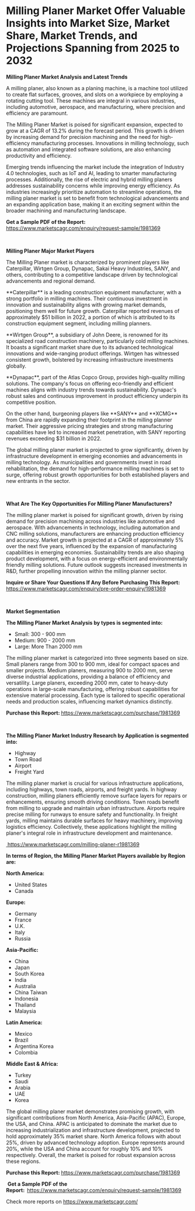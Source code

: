 <p><h1>Milling Planer Market Offer Valuable Insights into Market Size, Market Share, Market Trends, and Projections Spanning from 2025 to 2032</h1></p><p><strong>Milling Planer Market Analysis and Latest Trends</strong></p>
<p><p>A milling planer, also known as a planing machine, is a machine tool utilized to create flat surfaces, grooves, and slots on a workpiece by employing a rotating cutting tool. These machines are integral in various industries, including automotive, aerospace, and manufacturing, where precision and efficiency are paramount.</p><p>The Milling Planer Market is poised for significant expansion, expected to grow at a CAGR of 13.2% during the forecast period. This growth is driven by increasing demand for precision machining and the need for high-efficiency manufacturing processes. Innovations in milling technology, such as automation and integrated software solutions, are also enhancing productivity and efficiency.</p><p>Emerging trends influencing the market include the integration of Industry 4.0 technologies, such as IoT and AI, leading to smarter manufacturing processes. Additionally, the rise of electric and hybrid milling planers addresses sustainability concerns while improving energy efficiency. As industries increasingly prioritize automation to streamline operations, the milling planer market is set to benefit from technological advancements and an expanding application base, making it an exciting segment within the broader machining and manufacturing landscape.</p></p>
<p><strong>Get a Sample PDF of the Report:&nbsp;</strong> <a href="https://www.marketscagr.com/enquiry/request-sample/1981369?utm_campaign=3137&utm_medium=2&utm_source=Github&utm_content=ia&utm_term=10042025&utm_id=milling-planer">https://www.marketscagr.com/enquiry/request-sample/1981369</a></p>
<p>&nbsp;</p>
<p><strong>Milling Planer Major Market Players</strong></p>
<p><p>The Milling Planer market is characterized by prominent players like Caterpillar, Wirtgen Group, Dynapac, Sakai Heavy Industries, SANY, and others, contributing to a competitive landscape driven by technological advancements and regional demand.</p><p>**Caterpillar** is a leading construction equipment manufacturer, with a strong portfolio in milling machines. Their continuous investment in innovation and sustainability aligns with growing market demands, positioning them well for future growth. Caterpillar reported revenues of approximately $51 billion in 2022, a portion of which is attributed to its construction equipment segment, including milling planners.</p><p>**Wirtgen Group**, a subsidiary of John Deere, is renowned for its specialized road construction machinery, particularly cold milling machines. It boasts a significant market share due to its advanced technological innovations and wide-ranging product offerings. Wirtgen has witnessed consistent growth, bolstered by increasing infrastructure investments globally.</p><p>**Dynapac**, part of the Atlas Copco Group, provides high-quality milling solutions. The company's focus on offering eco-friendly and efficient machines aligns with industry trends towards sustainability. Dynapac's robust sales and continuous improvement in product efficiency underpin its competitive position.</p><p>On the other hand, burgeoning players like **SANY** and **XCMG** from China are rapidly expanding their footprint in the milling planner market. Their aggressive pricing strategies and strong manufacturing capabilities have led to increased market penetration, with SANY reporting revenues exceeding $31 billion in 2022.</p><p>The global milling planer market is projected to grow significantly, driven by infrastructure development in emerging economies and advancements in milling technology. As municipalities and governments invest in road rehabilitation, the demand for high-performance milling machines is set to surge, offering robust growth opportunities for both established players and new entrants in the sector.</p></p>
<p>&nbsp;</p>
<p><strong>What Are The Key Opportunities For Milling Planer Manufacturers?</strong></p>
<p><p>The milling planer market is poised for significant growth, driven by rising demand for precision machining across industries like automotive and aerospace. With advancements in technology, including automation and CNC milling solutions, manufacturers are enhancing production efficiency and accuracy. Market growth is projected at a CAGR of approximately 5% over the next five years, influenced by the expansion of manufacturing capabilities in emerging economies. Sustainability trends are also shaping product development, with a focus on energy-efficient and environmentally friendly milling solutions. Future outlook suggests increased investments in R&D, further propelling innovation within the milling planner sector.</p></p>
<p><strong>Inquire or Share Your Questions If Any Before Purchasing This Report:</strong> <a href="https://www.marketscagr.com/enquiry/pre-order-enquiry/1981369?utm_campaign=3137&utm_medium=2&utm_source=Github&utm_content=ia&utm_term=10042025&utm_id=milling-planer">https://www.marketscagr.com/enquiry/pre-order-enquiry/1981369</a></p>
<p>&nbsp;</p>
<p><strong>Market Segmentation</strong></p>
<p><strong>The Milling Planer Market Analysis by types is segmented into:</strong></p>
<p><ul><li>Small: 300 - 900 mm</li><li>Medium: 900 - 2000 mm</li><li>Large: More Than 2000 mm</li></ul></p>
<p><p>The milling planer market is categorized into three segments based on size. Small planers range from 300 to 900 mm, ideal for compact spaces and smaller projects. Medium planers, measuring 900 to 2000 mm, serve diverse industrial applications, providing a balance of efficiency and versatility. Large planers, exceeding 2000 mm, cater to heavy-duty operations in large-scale manufacturing, offering robust capabilities for extensive material processing. Each type is tailored to specific operational needs and production scales, influencing market dynamics distinctly.</p></p>
<p><strong>Purchase this Report:&nbsp;</strong><a href="https://www.marketscagr.com/purchase/1981369?utm_campaign=3137&utm_medium=2&utm_source=Github&utm_content=ia&utm_term=10042025&utm_id=milling-planer">https://www.marketscagr.com/purchase/1981369</a></p>
<p>&nbsp;</p>
<p><strong>The Milling Planer Market Industry Research by Application is segmented into:</strong></p>
<p><ul><li>Highway</li><li>Town Road</li><li>Airport</li><li>Freight Yard</li></ul></p>
<p><p>The milling planer market is crucial for various infrastructure applications, including highways, town roads, airports, and freight yards. In highway construction, milling planers efficiently remove surface layers for repairs or enhancements, ensuring smooth driving conditions. Town roads benefit from milling to upgrade and maintain urban infrastructure. Airports require precise milling for runways to ensure safety and functionality. In freight yards, milling maintains durable surfaces for heavy machinery, improving logistics efficiency. Collectively, these applications highlight the milling planer's integral role in infrastructure development and maintenance.</p></p>
<p><a href="https://www.marketscagr.com/milling-planer-r1981369?utm_campaign=3137&utm_medium=2&utm_source=Github&utm_content=ia&utm_term=10042025&utm_id=milling-planer">&nbsp;https://www.marketscagr.com/milling-planer-r1981369</a></p>
<p><strong>In terms of Region, the Milling Planer Market Players available by Region are:</strong></p>
<p>
    <p> <strong> North America: </strong>
        <ul>
            <li>United States</li>
            <li>Canada</li>
        </ul>
        </p> 
    <p> <strong> Europe: </strong>
        <ul>
            <li>Germany</li>
            <li>France</li>
            <li>U.K.</li>
            <li>Italy</li>
            <li>Russia</li>
        </ul>
        </p> 
    <p> <strong> Asia-Pacific: </strong>
        <ul>
            <li>China</li>
            <li>Japan</li>
            <li>South Korea</li>
            <li>India</li>
            <li>Australia</li>
            <li>China Taiwan</li>
            <li>Indonesia</li>
            <li>Thailand</li>
            <li>Malaysia</li>
        </ul>
        </p> 
    <p> <strong> Latin America: </strong>
        <ul>
            <li>Mexico</li>
            <li>Brazil</li>
            <li>Argentina Korea</li>
            <li>Colombia</li>
        </ul>
        </p> 
    <p> <strong> Middle East & Africa: </strong>
        <ul>
            <li>Turkey</li>
            <li>Saudi</li>
            <li>Arabia</li>
            <li>UAE</li>
            <li>Korea</li>
        </ul>
    </p>
    </p>
<p><p>The global milling planer market demonstrates promising growth, with significant contributions from North America, Asia-Pacific (APAC), Europe, the USA, and China. APAC is anticipated to dominate the market due to increasing industrialization and infrastructure development, projected to hold approximately 35% market share. North America follows with about 25%, driven by advanced technology adoption. Europe represents around 20%, while the USA and China account for roughly 10% and 10% respectively. Overall, the market is poised for robust expansion across these regions.</p></p>
<p><strong>Purchase this Report: </strong><a href="https://www.marketscagr.com/purchase/1981369?utm_campaign=3137&utm_medium=2&utm_source=Github&utm_content=ia&utm_term=10042025&utm_id=milling-planer">https://www.marketscagr.com/purchase/1981369</a></p>
<p>&nbsp;<strong>Get a Sample PDF of the Report:&nbsp;&nbsp;</strong><a href="https://www.marketscagr.com/enquiry/request-sample/1981369?utm_campaign=3137&utm_medium=2&utm_source=Github&utm_content=ia&utm_term=10042025&utm_id=milling-planer">https://www.marketscagr.com/enquiry/request-sample/1981369</a></p>
<p><strong></strong></p>
<p>Check more reports on <a href="https://www.marketscagr.com/?utm_campaign=3137&utm_medium=2&utm_source=Github&utm_content=ia&utm_term=10042025&utm_id=milling-planer">https://www.marketscagr.com/</a></p>